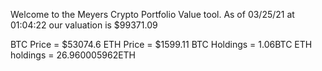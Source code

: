 Welcome to the Meyers Crypto Portfolio Value tool. 
As of 03/25/21 at 01:04:22 our valuation is $99371.09 

BTC Price = $53074.6
 ETH Price = $1599.11
BTC Holdings = 1.06BTC
 ETH holdings = 26.960005962ETH 
